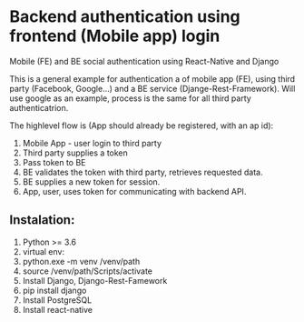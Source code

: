 # Backend authentication using frontend (Mobile app) login

Mobile (FE) and BE social authentication using React-Native and Django

This is a general example for authentication a of mobile app (FE), using third party (Facebook, Google...) and a BE service (Djange-Rest-Framework). Will use google as an example, process is the same for all third party authenticatrion.


The highlevel flow is (App should already be registered, with an ap id):
1) Mobile App - user login to third party
2) Third party supplies a token
3) Pass token to BE
4) BE validates the token with third party, retrieves requested data.
5) BE supplies a new token for session.
6) App, user, uses token for communicating with backend API.

## Instalation:
1. Python >= 3.6
2. virtual env:
  1. python.exe -m venv /venv/path
  2. source /venv/path/Scripts/activate
3. Install Django, Django-Rest-Famework
  1. pip install django
4. Install PostgreSQL
5. Install react-native
